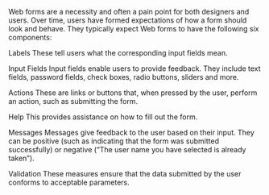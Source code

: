 Web forms are a necessity and often a pain point for both designers and users.
Over time, users have formed expectations of how a form should look and behave.
They typically expect Web forms to have the following six components:

Labels
These tell users what the corresponding input fields mean.

Input Fields
Input fields enable users to provide feedback. They include text fields, password fields, check boxes, radio buttons, sliders and more.

Actions
These are links or buttons that, when pressed by the user, perform an action, such as submitting the form.

Help
This provides assistance on how to fill out the form.

Messages
Messages give feedback to the user based on their input.
They can be positive (such as indicating that the form was submitted successfully)
or negative (“The user name you have selected is already taken”).

Validation
These measures ensure that the data submitted by the user conforms to acceptable parameters.

